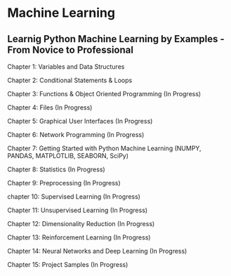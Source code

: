 # Machine Learning

## Learnig Python Machine Learning by Examples - From Novice to Professional

Chapter 1: Variables and Data Structures

Chapter 2: Conditional Statements & Loops

Chapter 3: Functions & Object Oriented Programming (In Progress)

Chapter 4: Files (In Progress)

Chapter 5: Graphical User Interfaces (In Progress)

Chapter 6: Network Programming (In Progress)

Chapter 7: Getting Started with Python Machine Learning (NUMPY, PANDAS, MATPLOTLIB, SEABORN, SciPy)

Chapter 8: Statistics (In Progress)

Chapter 9: Preprocessing (In Progress)

chapter 10: Supervised Learning (In Progress)

Chapter 11: Unsupervised Learning (In Progress)

Chapter 12: Dimensionality Reduction (In Progress)

Chapter 13: Reinforcement Learning (In Progress)

Chapter 14: Neural Networks and Deep Learning (In Progress)

Chapter 15: Project Samples (In Progress)

